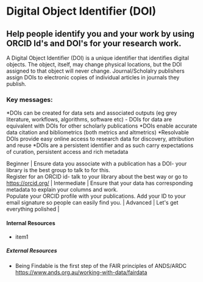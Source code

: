 # Digital Object Identifier (DOI)  

## Help people identify you and your work by using ORCID Id's and DOI's for your research work.

A Digital Object Identifier (DOI) is a unique identifier that identifies digital objects. The object, itself, may change physical locations, but the DOI assigned to that object will never change. Journal/Scholalry publishers assign DOIs to electronic copies of individual articles in journals they publish. 
### Key messages:
*DOIs can be created for data sets and associated outputs (eg grey literature, workflows, algorithms, software etc) - DOIs for data are equivalent with DOIs for other scholarly publications
*DOIs enable accurate data citation and bibliometrics (both metrics and altmetrics)
*Resolvable DOIs provide easy online access to research data for discovery, attribution and reuse
*DOIs are a persistent identifier and as such carry expectations of curation, persistent access and rich metadata

Beginner | Ensure data you associate with a publication has a DOI- your library is the best group to talk to for this. <br/>Register for an ORCID id- talk to your library about the best way or go to https://orcid.org/ |
Intermediate | Ensure that your data has corresponding metadata to explain your columns and work.<br/>Populate your ORCID profile with your publications. Add your ID to your email signature so people can easily find you. |
Advanced | Let's get everything polished |

#### Internal Resources
* item1

##### External Resources
* Being Findable is the first step of the FAIR principles of ANDS/ARDC https://www.ands.org.au/working-with-data/fairdata

